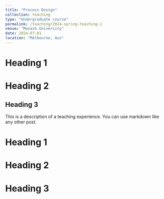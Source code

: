 ```yaml
---
title: "Process Design"
collection: teaching
type: "Undergraduate course"
permalink: /teaching/2014-spring-teaching-1
venue: "Monash University"
date: 2024-07-01
location: "Melbourne, Aus"
---
```



Heading 1
======

Heading 2
======

Heading 3
---

 This is a description of a teaching experience. You can use markdown like any other post.

 Heading 1
 ======

 Heading 2
 ======

 Heading 3
 ======
